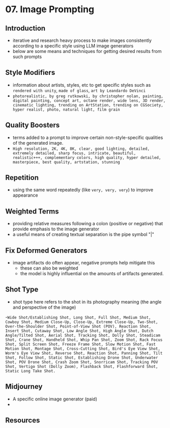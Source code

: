 # 07. Image Prompting

## Introduction

- iterative and research heavy process to make images consistently according to a specific style using LLM image generators
- below are some means and techniques for getting desired results from such prompts

## Style Modifiers

- information about artists, styles, etc to get specific styles such as `rendered with unity`, `made of glass`, `art by Leandardo DeVinci`
- `photorealistic, by greg rutkowski, by christopher nolan, painting, digital painting, concept art, octane render, wide lens, 3D render, cinematic lighting, trending on ArtStation, trending on CGSociety, hyper realist, photo, natural light, film grain`

## Quality Boosters

- terms added to a prompt to improve certain non-style-specific qualities of the generated image.
- `High resolution, 2K, 4K, 8K, clear, good lighting, detailed, extremely detailed, sharp focus, intricate, beautiful, realistic+++, complementary colors, high quality, hyper detailed, masterpiece, best quality, artstation, stunning`

## Repetition

- using the same word repeatedly (like `very, very, very`) to improve appearance

## Weighted Terms

- providing relative measures following a colon (positive or negative) that provide emphasis to the image generator
- a useful means of creating textual separation is the pipe symbol "|"

## Fix Deformed Generators

- image artifacts do often appear, negative prompts help mitigate this
  - these can also be weighted
  - the model is highly influential on the amounts of artifacts generated.

## Shot Type

- shot type here refers to the shot in its photography meaning (the angle and perspective of the image)

-`Wide Shot/Establishing Shot, Long Shot, Full Shot, Medium Shot, Cowboy Shot, Medium Close-Up, Close-Up, Extreme Close-Up, Two-Shot, Over-the-Shoulder Shot, Point-of-View Shot (POV), Reaction Shot, Insert Shot, Cutaway Shot, Low Angle Shot, High Angle Shot, Dutch Angle/Tilted Shot, Aerial Shot, Tracking Shot, Dolly Shot, Steadicam Shot, Crane Shot, Handheld Shot, Whip Pan Shot, Zoom Shot, Rack Focus Shot, Split Screen Shot, Freeze Frame Shot, Slow Motion Shot, Fast Motion Shot, Montage Shot, Cross-Cutting Shot, Bird's Eye View Shot, Worm's Eye View Shot, Reverse Shot, Reaction Shot, Panning Shot, Tilt Shot, Follow Shot, Static Shot, Establishing Drone Shot, Underwater Shot, POV Drone Shot, Crash Zoom Shot, Snorricam Shot, Tracking POV Shot, Vertigo Shot (Dolly Zoom), Flashback Shot, Flashforward Shot, Static Long Take Shot.`

## Midjourney

- A specific online image generator (paid)
-

## Resources
